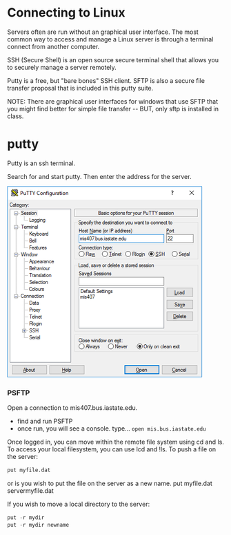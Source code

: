 # Connecting to Linux

Servers often are run without an graphical user interface. The most common way to access and manage a Linux server is through a terminal connect from another computer.

SSH (Secure Shell) is an open source secure terminal shell that allows you to securely manage a server remotely.

Putty is a free, but "bare bones" SSH client. SFTP is also a secure file transfer proposal that is included in this putty suite.

NOTE: There are graphical user interfaces for windows that use SFTP that you might find better for simple file transfer -- BUT, only sftp is installed in class.

# putty
Putty is an ssh terminal.

Search for and start putty. Then enter the address for the server.

![putty](images/putty.png)

### PSFTP

Open a connection to mis407.bus.iastate.edu.

* find and run PSFTP
* once run, you will see a console. type...
``
open mis.bus.iastate.edu
``

Once logged in, you can move within the remote file system using cd and ls.
To access your local filesystem, you can use lcd and !ls.
To push a file on the server:

```python
put myfile.dat
```

or is you wish to put the file on the server as a new name.
put myfile.dat servermyfile.dat

If you wish to move a local directory to the server:

```python
put -r mydir
put -r mydir newname
```
